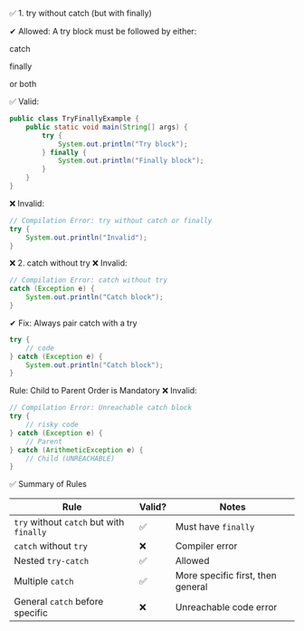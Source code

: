 ✅ 1. try without catch (but with finally)

✔ Allowed: A try block must be followed by either:

catch

finally

or both

✅ Valid:
```java
public class TryFinallyExample {
    public static void main(String[] args) {
        try {
            System.out.println("Try block");
        } finally {
            System.out.println("Finally block");
        }
    }
}
```
❌ Invalid:
```java
// Compilation Error: try without catch or finally
try {
    System.out.println("Invalid");
}
```

❌ 2. catch without try
❌ Invalid:
```java
// Compilation Error: catch without try
catch (Exception e) {
    System.out.println("Catch block");
}
```

✔ Fix: Always pair catch with a try
```java
try {
    // code
} catch (Exception e) {
    System.out.println("Catch block");
}
```
Rule: Child to Parent Order is Mandatory
❌ Invalid:
```java
// Compilation Error: Unreachable catch block
try {
    // risky code
} catch (Exception e) {
    // Parent
} catch (ArithmeticException e) {
    // Child (UNREACHABLE)
}
```


✅ Summary of Rules

| Rule                                     | Valid? | Notes                             |
| ---------------------------------------- | ------ | --------------------------------- |
| `try` without `catch` but with `finally` | ✅      | Must have `finally`               |
| `catch` without `try`                    | ❌      | Compiler error                    |
| Nested `try-catch`                       | ✅      | Allowed                           |
| Multiple `catch`                         | ✅      | More specific first, then general |
| General `catch` before specific          | ❌      | Unreachable code error            |









